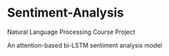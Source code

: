 # Sentiment-Analysis
Natural Language Processing Course Project

An attention-based bi-LSTM sentiment analysis model
